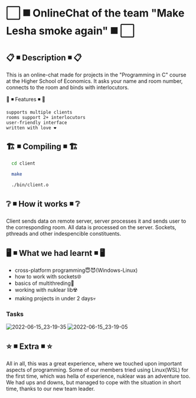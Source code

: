# :white_large_square: :black_medium_square: OnlineChat of the team "Make Lesha smoke again" :black_medium_square: :white_large_square:

## :clipboard: :black_medium_small_square: Description :black_medium_small_square: :clipboard:

This is an online-chat made for projects in the "Programming in C" course at the Higher School of Economics. It asks your name and room number, connects to the room and binds with interlocutors.

🚀 :black_medium_small_square: Features :black_medium_small_square: 🚀

    supports multiple clients
    rooms support 2+ interlocutors
    user-friendly interface
    written with love ❤️
    
## 🏗 :black_medium_small_square: Compiling :black_medium_small_square: 🏗 

```sh
  cd client
```

```sh
  make
```

```sh
  ./bin/client.o
```

## :grey_question: :black_medium_small_square: How it works :black_medium_small_square: :grey_question:

Client sends data on remote server, server processes it and sends user to the corresponding room. All data is processed on the server. Sockets, pthreads and other indespencible constituents.


## :desktop_computer: :black_medium_small_square: What we had learnt :black_medium_small_square: :desktop_computer:

- cross-platform programming😇😈(Windows-Linux)
- how to work with sockets🌐
- basics of multithreding🔀
- working with nuklear lib☢️
- making projects in under 2 days💀

### Tasks
![2022-06-15_23-19-35](https://user-images.githubusercontent.com/106194054/173928611-1c1ae33a-4fa7-4102-8b4e-b15cc17f19ca.png)
![2022-06-15_23-19-05](https://user-images.githubusercontent.com/106194054/173928985-e9616b52-a9ee-4521-b58a-d148ffb542eb.png)


## :star: :black_medium_small_square: Extra :black_medium_small_square: :star:
All in all, this was a great experience, where we touched upon important aspects of programming. Some of our members tried using Linux(WSL) for the first time, which was hella of experience, nuklear was an adventure too. We had ups and downs, but managed to cope with the situation in short time, thanks to our new team leader.
